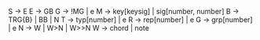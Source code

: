 S -> E
E -> GB
G -> !MG | e
M -> key[keysig] | sig[number, number]
B -> TRG{B} | BB | N
T -> typ[number] | e
R -> rep[number] | e
G -> grp[number] | e
N -> W | W>N | W>>N
W -> chord | note